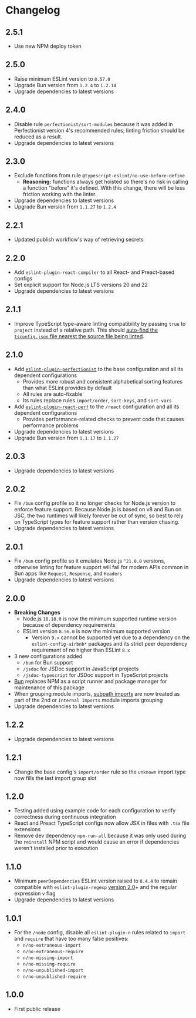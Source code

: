 # Changelog

## 2.5.1

- Use new NPM deploy token

## 2.5.0

- Raise minimum ESLint version to `8.57.0`
- Upgrade Bun version from `1.2.4` to `1.2.14`
- Upgrade dependencies to latest versions

## 2.4.0

- Disable rule `perfectionist/sort-modules` because it was added in Perfectionist version 4's recommended rules; linting friction should be reduced as a result.
- Upgrade dependencies to latest versions

## 2.3.0

- Exclude functions from rule `@typescript-eslint/no-use-before-define`
  - **Reasoning:** functions always get hoisted so there's no risk in calling a function "before" it's defined. With this change, there will be less friction working with the linter.
- Upgrade dependencies to latest versions
- Upgrade Bun version from `1.1.27` to `1.2.4`

## 2.2.1

- Updated publish workflow's way of retrieving secrets

## 2.2.0

- Add `eslint-plugin-react-compiler` to all React- and Preact-based configs
- Set explicit support for Node.js LTS versions 20 and 22
- Upgrade dependencies to latest versions

## 2.1.1

- Improve TypeScript type-aware linting compatibility by passing `true` to `project` instead of a relative path. This should [auto-find the `tsconfig.json` file nearest the source file being linted](https://typescript-eslint.io/packages/parser/#project).

## 2.1.0

- Add [`eslint-plugin-perfectionist`](https://github.com/azat-io/eslint-plugin-perfectionist) to the base configuration and all its dependent configurations
  - Provides more robust and consistent alphabetical sorting features than what ESLint provides by default
  - All rules are auto-fixable
  - Its rules replace rules `import/order`, `sort-keys`, and `sort-vars`
- Add [`eslint-plugin-react-perf`](https://github.com/cvazac/eslint-plugin-react-perf) to the `/react` configuration and all its dependent configurations
  - Provides performance-related checks to prevent code that causes performance problems
- Upgrade dependencies to latest versions
- Upgrade Bun version from `1.1.17` to `1.1.27`

## 2.0.3

- Upgrade dependencies to latest versions

## 2.0.2

- Fix `/bun` config profile so it no longer checks for Node.js version to enforce feature support. Because Node.js is based on v8 and Bun on JSC, the two runtimes will likely forever be out of sync, so best to rely on TypeScript types for feature support rather than version chasing.
- Upgrade dependencies to latest versions

## 2.0.1

- Fix `/bun` config profile so it emulates Node.js `^21.0.0` versions, otherwise linting for feature support will fail for modern APIs common in Bun apps like `Request`, `Response`, and `Headers`
- Upgrade dependencies to latest versions

## 2.0.0

- **Breaking Changes**
  - Node.js `18.18.0` is now the minimum supported runtime version because of dependency requirements
  - ESLint version `8.56.0` is now the minimum supported version
    - Version `9.x` cannot be supported yet due to a dependency on the `eslint-config-airbnb*` packages and its strict peer dependency requirement of no higher than ESLint `8.x`
- 3 new configurations added
  - `/bun` for Bun support
  - `/jsdoc` for JSDoc support in JavaScript projects
  - `/jsdoc-typescript` for JSDoc support in TypeScript projects
- [Bun](https://bun.sh/) replaces NPM as a script runner and package manager for maintenance of this package
- When grouping module imports, [subpath imports](https://nodejs.org/api/packages.html#subpath-imports) are now treated as part of the 2nd or `Internal Imports` module imports grouping
- Upgrade dependencies to latest versions

## 1.2.2

- Upgrade dependencies to latest versions

## 1.2.1

- Change the base config's `import/order` rule so the `unknown` import type now fills the last import group slot

## 1.2.0

- Testing added using example code for each configuration to verify correctness during continuous integration
- React and Preact TypeScript configs now allow JSX in files with `.tsx` file extensions
- Remove dev dependency `npm-run-all` because it was only used during the `reinstall` NPM script and would cause an error if dependencies weren't installed prior to execution

## 1.1.0

- Minimum `peerDependencies` ESLint version raised to `8.4.4` to remain compatible with `eslint-plugin-regexp` [version 2.0](https://github.com/ota-meshi/eslint-plugin-regexp/pull/558)+ and the regular expression `v` flag
- Upgrade dependencies to latest versions

## 1.0.1

- For the `/node` config, disable all `eslint-plugin-n` rules related to `import` and `require` that have too many false positives:
  - `n/no-extraneous-import`
  - `n/no-extraneous-require`
  - `n/no-missing-import`
  - `n/no-missing-require`
  - `n/no-unpublished-import`
  - `n/no-unpublished-require`

## 1.0.0

- First public release
